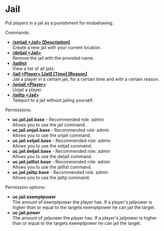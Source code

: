 Jail
====
Put players in a jail as a punishment for misbehaving.

Commands: <br>
* **[/setjail \<Jail\> \[Description\]](../commands/setjail.md)**<br>Create a new jail with your current location.
* **[/deljail \<Jail\>](../commands/deljail.md)**<br>Remove the jail with the provided name.
* **[/jaillist](../commands/jaillist.md)**<br>View a list of all jails.
* **[/jail \<Player\> \[Jail\] \[Time\] \[Reason\]](../commands/jail.md)**<br>Jail a player in a certain jail, for a certain time and with a certain reason.
* **[/unjail \<Player\>](../commands/unjail.md)**<br>Unjail a player.
* **[/jailtp \<Jail\>](../commands/jailtp.md)**<br>Teleport to a jail without jailing yourself.

Permissions: <br>
* **uc.jail.jail.base** - Recommended role: admin<br>Allows you to use the jail command.
* **uc.jail.unjail.base** - Recommended role: admin<br>Allows you to use the unjail command.
* **uc.jail.setjail.base** - Recommended role: admin<br>Allows you to use the setjail command.
* **uc.jail.deljail.base** - Recommended role: admin<br>Allows you to use the deljail command.
* **uc.jail.jaillist.base** - Recommended role: admin<br>Allows you to use the jaillist command.
* **uc.jail.jailtp.base** - Recommended role: admin<br>Allows you to use the jailtp command.

Permission options: <br>
* **uc.jail.exemptpower**<br>The amount of exemptpower the player has. If a player's jailpower is higher than or equal to the targets exemptpower he can jail the target.
* **uc.jail.power**<br>The amount of jailpower the player has. If a player's jailpower is higher than or equal to the targets exemptpower he can jail the target.
